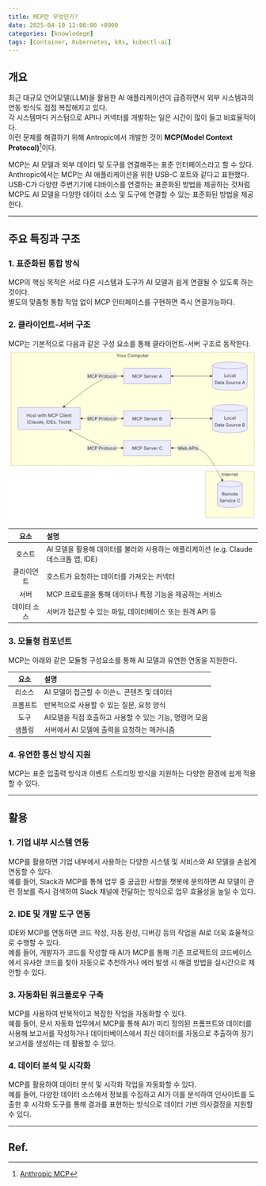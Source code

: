 ```yaml
---
title: MCP란 무엇인가?
date: 2025-04-10 12:00:00 +0900
categories: [knowledege]
tags: [Container, Kubernetes, k8s, kubectl-ai]
---
```


## 개요
최근 대규모 언어모델(LLM)을 활용한 AI 애플리케이션이 급증하면서 외부 시스템과의 연동 방식도 점점 복잡해지고 있다.  
각 시스템마다 커스텀으로 API나 커넥터를 개발하는 일은 시간이 많이 들고 비효율적이다.  
이런 문제를 해결하기 위해 Antropic에서 개발한 것이 **MCP(Model Context Protocol)**[^1]이다.

MCP는 AI 모델과 외부 데이터 및 도구를 연결해주는 표준 인터페이스라고 할 수 있다.  
Anthropic에서는 MCP는 AI 애플리케이션을 위한 USB-C 포트와 같다고 표현했다.  
USB-C가 다양한 주변기기에 디바이스를 연결하는 표준화된 방법을 제공하는 것처럼 MCP도 AI 모델을 다양한 데이터 소스 및 도구에 연결할 수 있는 표준화된 방법을 제공한다.

---

## 주요 특징과 구조

### 1. 표준화된 통합 방식
MCP의 핵심 목적은 서로 다른 시스템과 도구가 AI 모델과 쉽게 연결될 수 있도록 하는 것이다.   
별도의 맞춤형 통합 작업 없이 MCP 인터페이스를 구현하면 즉시 연결가능하다.

### 2. 클라이언트-서버 구조
MCP는 기본적으로 다음과 같은 구성 요소를 통해 클라이언트-서버 구조로 동작한다.
![mcp-structure.png](../assets/img/posts/2025-04-10-MCP/mcp-structure.png)

| 요소 | 설명                                                        |
|:---:|:----------------------------------------------------------|
| 호스트 | AI 모델을 활용해 데이터를 불러와 사용하는 애플리케이션 (e.g. Claude 데스크톱 앱, IDE) |
| 클라이언트 | 호스트가 요청하는 데이터를 가져오는 커넥터                                   |
| 서버 | MCP 프로토콜을 통해 데이터나 특정 기능을 제공하는 서비스|
| 데이터 소스 | 서버가 접근할 수 있는 파일, 데이터베이스 또는 원격 API 등 |

### 3. 모듈형 컴포넌트
MCP는 아래와 같은 모듈형 구성요소를 통해 AI 모델과 유연한 연동을 지원한다.

| 요소 | 설명                                |
|:---:|:----------------------------------|
|리소스| AI 모델이 접근할 수 이쓴ㄴ 콘텐츠 및 데이터        | 
| 프롬프트 | 반복적으로 사용할 수 있는 질문, 요청 양식          |
| 도구 | AI모델을 직접 호출하고 사용할 수 있는 기능, 명령어 모음 | 
| 샘플링| 서버에서 AI 모델에 출력을 요청하는 매커니즘 |

### 4. 유연한 통신 방식 지원
MCP는 표준 입출력 방식과 이벤트 스트리밍 방식을 지원하는 다양한 환경에 쉽게 적용할 수 있다.

---
## 활용

### 1. 기업 내부 시스템 연동
MCP를 활용하면 기업 내부에서 사용하는 다양한 시스템 및 서비스와 AI 모델을 손쉽게 연동할 수 있다.  
예를 들어, Slack과 MCP를 통해 업무 중 궁금한 사항을 챗봇에 문의하면 AI 모델이 관련 정보를 즉시 검색하여 Slack 채널에 전달하는 방식으로 업무 효율성을 높일 수 있다.

### 2. IDE 및 개발 도구 연동
IDE와 MCP를 연동하면 코드 작성, 자동 완성, 디버깅 등의 작업을 AI로 더욱 효율적으로 수행할 수 있다.  
예를 들어, 개발자가 코드를 작성할 때 AI가 MCP를 통해 기존 프로젝트의 코드베이스에서 유사한 코드를 찾아 자동으로 추천하거나 에러 발생 시 해결 방법을 실시간으로 제안할 수 있다.

### 3. 자동화된 워크플로우 구축
MCP를 사용하여 반복적이고 복잡한 작업을 자동화할 수 있다.  
예를 들어, 문서 자동화 업무에서 MCP를 통해 AI가 미리 정의된 프롬프트와 데이터를 사용해 보고서를 작성하거나 데이터베이스에서 최신 데이터를 자동으로 추출하여 정기 보고서를 생성하는 데 활용할 수 있다.

### 4. 데이터 분석 및 시각화
MCP를 활용하여 데이터 분석 및 시각화 작업을 자동화할 수 있다.  
예를 들어, 다양한 데이터 소스에서 정보를 수집하고 AI가 이를 분석하여 인사이트를 도출한 후 시각화 도구를 통해 결과를 표현하는 방식으로 데이터 기반 의사결정을 지원할 수 있다.

---
## Ref.
[^1]: [Anthropic MCP](https://modelcontextprotocol.io/introduction)
